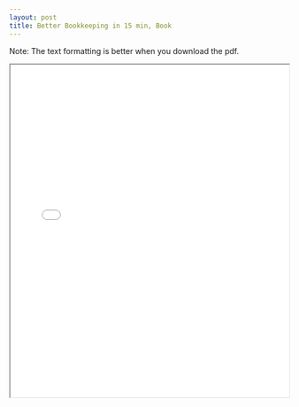 ```yaml
---
layout: post
title: Better Bookkeeping in 15 min, Book
--- 
```


Note: The text formatting is better when you download the pdf.

<div class="pdf-container">
    <iframe src="/bookkeeping-notes/assets/aipb/Better-Bookkeeping-in-15-Minutes—2023.pdf"
    height="600" width="100%" allowfullscreen="true">
    </iframe>
</div>
